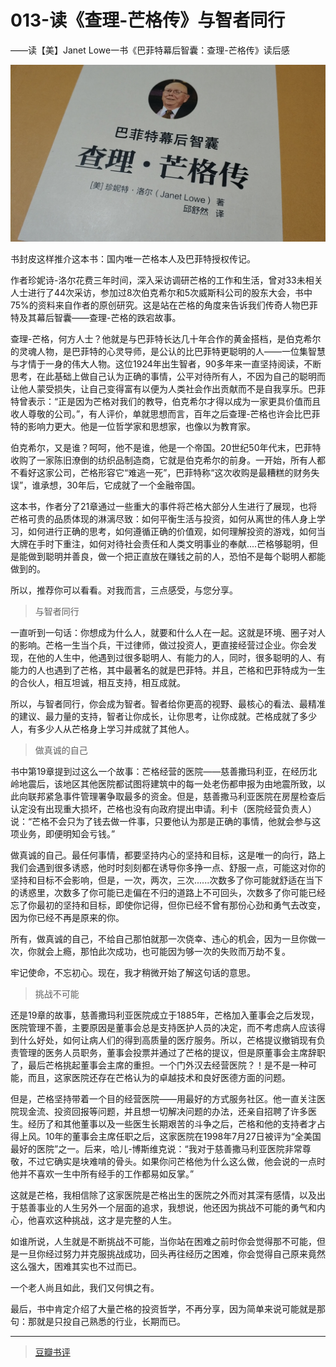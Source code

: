 # 013-读《查理-芒格传》与智者同行

——读【美】Janet Lowe一书《巴菲特幕后智囊：查理-芒格传》读后感

![](/pic/13-mangge.jpg)

书封皮这样推介这本书：国内唯一芒格本人及巴菲特授权传记。

作者珍妮诗-洛尔花费三年时间，深入采访调研芒格的工作和生活，曾对33未相关人士进行了44次采访，参加过8次伯克希尔和5次威斯科公司的股东大会，书中75%的资料来自作者的原创研究。这是站在芒格的角度来告诉我们传奇人物巴菲特及其幕后智囊——查理-芒格的跌宕故事。

查理-芒格，何方人士？他就是与巴菲特长达几十年合作的黄金搭档，是伯克希尔的灵魂人物，是巴菲特的心灵导师，是公认的比巴菲特更聪明的人——一位集智慧与才情于一身的伟大人物。这位1924年出生智者，90多年来一直坚持阅读，不断思考，在此基础上做自己认为正确的事情，公平对待所有人，不因为自己的聪明而让他人蒙受损失，让自己变得富有以便为人类社会作出贡献而不是自我享乐。巴菲特曾表示：“正是因为芒格对我们的教导，伯克希尔才得以成为一家更具价值而且收人尊敬的公司。”，有人评价，单就思想而言，百年之后查理-芒格也许会比巴菲特的影响力更大。他是一位哲学家和思想家，也像以为教育家。

伯克希尔，又是谁？呵呵，他不是谁，他是一个帝国。20世纪50年代末，巴菲特收购了一家陈旧潦倒的纺织品制造商，它就是伯克希尔的前身。一开始，所有人都不看好这家公司，芒格形容它“难逃一死”，巴菲特称“这次收购是最糟糕的财务失误”，谁承想，30年后，它成就了一个金融帝国。

这本书，作者分了21章通过一些重大的事件将芒格大部分人生进行了展现，也将芒格可贵的品质体现的淋漓尽致：如何平衡生活与投资，如何从离世的伟人身上学习，如何进行正确的思考，如何遵循正确的价值观，如何理解投资的游戏，如何当大牌在手时下重注，如何对待社会责任和人类文明事业的奉献....芒格够聪明，但是能做到聪明并善良，做一个把正直放在赚钱之前的人，恐怕不是每个聪明人都能做到的。

所以，推荐你可以看看。对我而言，三点感受，与您分享。

> 与智者同行

一直听到一句话：你想成为什么人，就要和什么人在一起。这就是环境、圈子对人的影响。芒格一生当个兵，干过律师，做过投资人，更直接经营过企业。你会发现，在他的人生中，他遇到过很多聪明人、有能力的人，同时，很多聪明的人、有能力的人也遇到了芒格，其中最著名的就是巴菲特。并且，芒格和巴菲特成为一生的合伙人，相互坦诚，相互支持，相互成就。

所以，与智者同行，你会成为智者。智者给你更高的视野、最核心的看法、最精准的建议、最力量的支持，智者让你成长，让你思考，让你成就。芒格成就了多少人，有多少人从芒格身上学习并成就了其他人。

> 做真诚的自己

书中第19章提到过这么一个故事：芒格经营的医院——慈善撒玛利亚，在经历北岭地震后，该地区其他医院都试图将建筑中的每一处老伤都申报为由地震所致，以此向联邦紧急事件管理署争取最多的资金。但是，慈善撒马利亚医院在房屋检查后认定没有出现重大损坏，芒格也没有向政府提出申请。利卡（医院经营负责人）说：“芒格不会只为了钱去做一件事，只要他认为那是正确的事情，他就会参与这项业务，即便明知会亏钱。”

做真诚的自己。最任何事情，都要坚持内心的坚持和目标，这是唯一的向行，路上我们会遇到很多诱惑，他时时刻刻都在诱导你多挣一点、舒服一点，可能这对你的坚持和目标不会影响，但是，一次，两次，三次......次数多了你可能就舒适在当下的诱惑里，次数多了你可能已走偏在不归的道路上不可回头，次数多了你可能已经忘了你最初的坚持和目标，即使你记得，但你已经不曾有那份心劲和勇气去改变，因为你已经不再是原来的你。

所有，做真诚的自己，不给自己那怕就那一次侥幸、违心的机会，因为一旦你做一次，你就会上瘾，那怕此次成功，也可能因为够一次的失败而万劫不复。

牢记使命，不忘初心。现在，我才稍微开始了解这句话的意思。

> 挑战不可能

还是19章的故事，慈善撒玛利亚医院成立于1885年，芒格加入董事会之后发现，医院管理不善，主要原因是董事会总是支持医护人员的决定，而不考虑病人应该得到什么好处，如何让病人们的得到高质量的医疗服务。所以，芒格提议撤销现有负责管理的医务人员职务，董事会投票并通过了芒格的提议，但是原董事会主席辞职了，最后芒格挑起董事会主席的重担。一个门外汉去经营医院？！是不是一种可能，而且，这家医院还存在芒格认为的卓越技术和良好医德方面的问题。

但是，芒格坚持带着一个目的经营医院——用最好的方式服务社区。他一直关注医院现金流、投资回报等问题，并且想一切解决问题的办法，还亲自招聘了许多医生。经历了和其他董事以及一些医生长期艰苦的斗争之后，芒格和他的支持者才占得上风。10年的董事会主席任职之后，这家医院在1998年7月27日被评为“全美国最好的医院”之一。后来，哈儿-博斯维克说：“我对于慈善撒马利亚医院非常尊敬，不过它确实是块难啃的骨头。如果你问芒格他为什么这么做，他会说的一点时他并不喜欢一生中所有经手的工作都易如反掌。”

这就是芒格，我相信除了这家医院是芒格出生的医院之外而对其深有感情，以及出于慈善事业的人生另外一个层面的追求，我想说，他还因为挑战不可能的勇气和内心，他喜欢这种挑战，这才是完整的人生。

如谁所说，人生就是不断挑战不可能，当你站在困难之前时你会觉得那不可能，但是一旦你经过努力并克服挑战成功，回头再往经历之困难，你会觉得自己原来竟然这么强大，困难其实也不过而已。

一个老人尚且如此，我们又何惧之有。

最后，书中肯定介绍了大量芒格的投资哲学，不再分享，因为简单来说可能就是那句：那就是只投自己熟悉的行业，长期而已。



------

> [豆瓣书评](https://book.douban.com/subject/26894720/ )